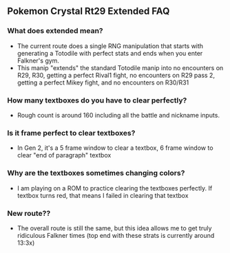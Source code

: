 ## Pokemon Crystal Rt29 Extended FAQ

### What does extended mean?
- The current route does a single RNG manipulation that starts with generating a Totodile with perfect stats and ends when you enter Falkner's gym.
- This manip "extends" the standard Totodile manip into no encounters on R29, R30, getting a perfect Rival1 fight, no encounters on R29 pass 2, getting a perfect Mikey fight, and no encounters on R30/R31

### How many textboxes do you have to clear perfectly?
- Rough count is around 160 including all the battle and nickname inputs.

### Is it frame perfect to clear textboxes?
- In Gen 2, it's a 5 frame window to clear a textbox, 6 frame window to clear "end of paragraph" textbox

### Why are the textboxes sometimes changing colors?
- I am playing on a ROM to practice clearing the textboxes perfectly. If textbox turns red, that means I failed in clearing that textbox

### New route??
- The overall route is still the same, but this idea allows me to get truly ridiculous Falkner times (top end with these strats is currently around 13:3x)

